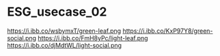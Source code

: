 # ESG_usecase_02
https://i.ibb.co/wsbymxT/green-leaf.png
https://i.ibb.co/KxP97Y8/green-social.png
https://i.ibb.co/FmH8yPc/light-leaf.png
https://i.ibb.co/djMdtWL/light-social.png

